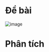 # Đề bài
![image](https://github.com/VanHoang110802/Competitive_Programming/assets/108053955/b738505b-abf4-4c9c-b396-6b23f84d3e60)

# Phân tích
